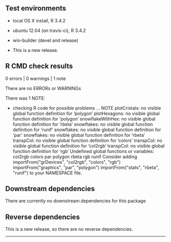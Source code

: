 ## Test environments
* local OS X install, R 3.4.2
* ubuntu 12.04 (on travis-ci), R 3.4.2
* win-builder (devel and release)

* This is a new release.

## R CMD check results

0 errors | 0 warnings | 1 note

There are no ERRORs or WARNINGs

There was 1 NOTE:

* checking R code for possible problems ... NOTE
plotCristals: no visible global function definition for ‘polygon’
plotHexagons: no visible global function definition for ‘polygon’
snowflakeWithHex: no visible global function definition for ‘rbeta’
snowflakes: no visible global function definition for ‘runif’
snowflakes: no visible global function definition for ‘par’
snowflakes: no visible global function definition for ‘rbeta’
transpCol: no visible global function definition for ‘colors’
transpCol: no visible global function definition for ‘col2rgb’
transpCol: no visible global function definition for ‘rgb’
Undefined global functions or variables:
  col2rgb colors par polygon rbeta rgb runif
Consider adding
  importFrom("grDevices", "col2rgb", "colors", "rgb")
  importFrom("graphics", "par", "polygon")
  importFrom("stats", "rbeta", "runif")
to your NAMESPACE file.

## Downstream dependencies

There are currently no downstream dependencies for this package

## Reverse dependencies

This is a new release, so there are no reverse dependencies.

---

